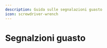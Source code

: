 ```yaml
---
description: Guida sulle segnalazioni guasto
icon: screwdriver-wrench
---
```


# Segnalzioni guasto


